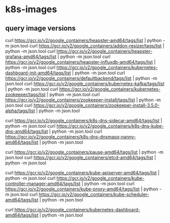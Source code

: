 # k8s-images

## query image versions
curl https://gcr.io/v2/google_containers/heapster-amd64/tags/list | python -m json.tool
curl https://gcr.io/v2/google_containers/addon-resizer/tags/list | python -m json.tool
curl https://gcr.io/v2/google_containers/heapster-grafana-amd64/tags/list | python -m json.tool
curl https://gcr.io/v2/google_containers/heapster-influxdb-amd64/tags/list | python -m json.tool
curl https://gcr.io/v2/google_containers/kubernetes-dashboard-init-amd64/tags/list | python -m json.tool
curl https://gcr.io/v2/google_containers/defaultbackend/tags/list | python -m json.tool
curl https://gcr.io/v2/google_containers/kubernetes-kafka/tags/list | python -m json.tool
curl https://gcr.io/v2/google_containers/kubernetes-zookeeper/tags/list | python -m json.tool
curl https://gcr.io/v2/google_containers/zookeeper-install/tags/list | python -m json.tool
curl https://gcr.io/v2/google_containers/zookeeper-install-3.5.0-alpha/tags/list | python -m json.tool

curl https://gcr.io/v2/google_containers/k8s-dns-sidecar-amd64/tags/list | python -m json.tool
curl https://gcr.io/v2/google_containers/k8s-dns-kube-dns-amd64/tags/list | python -m json.tool
curl https://gcr.io/v2/google_containers/k8s-dns-dnsmasq-nanny-amd64/tags/list | python -m json.tool

curl https://gcr.io/v2/google_containers/pause-amd64/tags/list | python -m json.tool
curl https://gcr.io/v2/google_containers/etcd-amd64/tags/list | python -m json.tool

curl https://gcr.io/v2/google_containers/kube-apiserver-amd64/tags/list | python -m json.tool
curl https://gcr.io/v2/google_containers/kube-controller-manager-amd64/tags/list | python -m json.tool
curl https://gcr.io/v2/google_containers/kube-proxy-amd64/tags/list | python -m json.tool
curl https://gcr.io/v2/google_containers/kube-scheduler-amd64/tags/list | python -m json.tool

curl https://gcr.io/v2/google_containers/kubernetes-dashboard-amd64/tags/list | python -m json.tool

